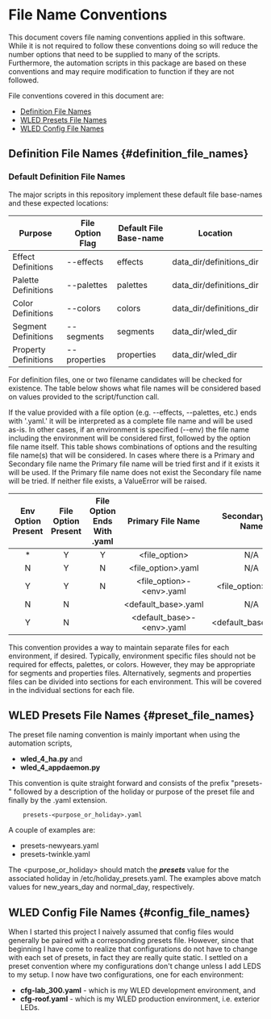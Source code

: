 # File Name Conventions

This document covers file naming conventions applied in this software.
While it is not required to follow these conventions doing so will reduce 
the number options that need to be supplied to many of the scripts.
Furthermore, the automation scripts in this package are based on these
conventions and may require modification to function if they are not followed.

File conventions covered in this document are:
- [Definition File Names](#definition_file_names)
- [WLED Presets File Names](#preset_file_names)
- [WLED Config File Names](#config_file_names)

## Definition File Names {#definition_file_names}

### Default Definition File Names
The major scripts in this repository implement these default file base-names and these expected locations:

| Purpose              | File Option Flag | Default File Base-name | Location                 |
|----------------------|------------------|------------------------|--------------------------|
| Effect Definitions   | --effects        | effects                | data_dir/definitions_dir |
| Palette Definitions  | --palettes       | palettes               | data_dir/definitions_dir |
| Color Definitions    | --colors         | colors                 | data_dir/definitions_dir |
| Segment Definitions  | --segments       | segments               | data_dir/wled_dir        |
| Property Definitions | --properties     | properties             | data_dir/wled_dir        |

For definition files, one or two filename candidates will be checked for existence. 
The table below shows what file names will be considered based on values provided 
to the script/function call.

If the value provided with a file option (e.g. --effects, --palettes, etc.) ends with '.yaml.'
it will be interpreted as a complete file name and will be used as-is. In other cases, if an
environment is specified (--env) the file name including the environment will be considered
first, followed by the option file name itself.  This table shows combinations of options and 
the resulting file name(s) that will be considered.  In cases where there is a Primary and 
Secondary file name the Primary file name will be tried first and if it exists it will be used. 
If the Primary file name does not exist the Secondary file name will be tried. If neither file 
exists, a ValueError will be raised.

| Env Option Present | File Option Present | File Option Ends<br/>With .yaml |       Primary File Name       |  Secondary File Name  |
|:------------------:|:-------------------:|:-------------------------------:|:-----------------------------:|:---------------------:|
|         *          |          Y          |                Y                |        \<file_option\>        |          N/A          |
|         N          |          Y          |                N                |     \<file_option\>.yaml      |          N/A          |
|         Y          |          Y          |                N                | \<file_option\>-\<env\>.yaml  | \<file_option\>.yaml  |
|         N          |          N          |                                 |     <default_base\>.yaml      |          N/A          |
|         Y          |          N          |                                 | \<default_base\>-\<env\>.yaml | \<default_base\>.yaml |

This convention provides a way to maintain separate files for each environment, if desired. 
Typically, environment specific files should not be required for effects, palettes, or colors. 
However, they may be appropriate for segments and properties files. Alternatively, segments and
properties files can be divided into sections for each environment.  This will be covered in the
individual sections for each file.   

## WLED Presets File Names {#preset_file_names}
The preset file naming convention is mainly important when using the automation scripts, 
- **wled_4_ha.py** and 
- **wled_4_appdaemon.py** 

This convention is quite straight forward and consists of the prefix "presets-" followed by 
a description of the holiday or purpose of the preset file and finally by the .yaml extension.
```commandline
    presets-<purpose_or_holiday>.yaml
```
A couple of examples are:
- presets-newyears.yaml
- presets-twinkle.yaml

The <purpose_or_holiday> should match the ***presets*** value for the associated holiday
in /etc/holiday_presets.yaml. The examples above match values for new_years_day and 
normal_day, respectively.

## WLED Config File Names {#config_file_names}
When I started this project I naively assumed that config files would generally be
paired with a corresponding presets file.  However, since that beginning I have come 
to realize that configurations do not have to change with each set of presets, 
in fact they are really quite static.  I settled on a preset convention where my 
configurations don't change unless I add LEDS to my setup. I now have two configurations,
one for each environment:
- **cfg-lab_300.yaml** -  which is my WLED development environment, and
- **cfg-roof.yaml** -  which is my WLED production environment, i.e. exterior LEDs.
 
